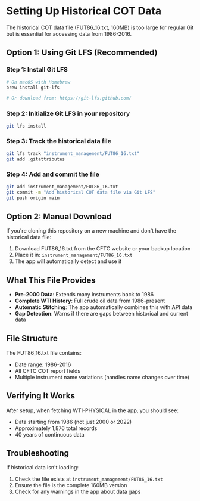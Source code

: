 # Setting Up Historical COT Data

The historical COT data file (FUT86_16.txt, 160MB) is too large for regular Git but is essential for accessing data from 1986-2016.

## Option 1: Using Git LFS (Recommended)

### Step 1: Install Git LFS
```bash
# On macOS with Homebrew
brew install git-lfs

# Or download from: https://git-lfs.github.com/
```

### Step 2: Initialize Git LFS in your repository
```bash
git lfs install
```

### Step 3: Track the historical data file
```bash
git lfs track "instrument_management/FUT86_16.txt"
git add .gitattributes
```

### Step 4: Add and commit the file
```bash
git add instrument_management/FUT86_16.txt
git commit -m "Add historical COT data file via Git LFS"
git push origin main
```

## Option 2: Manual Download

If you're cloning this repository on a new machine and don't have the historical data file:

1. Download FUT86_16.txt from the CFTC website or your backup location
2. Place it in: `instrument_management/FUT86_16.txt`
3. The app will automatically detect and use it

## What This File Provides

- **Pre-2000 Data**: Extends many instruments back to 1986
- **Complete WTI History**: Full crude oil data from 1986-present
- **Automatic Stitching**: The app automatically combines this with API data
- **Gap Detection**: Warns if there are gaps between historical and current data

## File Structure

The FUT86_16.txt file contains:
- Date range: 1986-2016
- All CFTC COT report fields
- Multiple instrument name variations (handles name changes over time)

## Verifying It Works

After setup, when fetching WTI-PHYSICAL in the app, you should see:
- Data starting from 1986 (not just 2000 or 2022)
- Approximately 1,876 total records
- 40 years of continuous data

## Troubleshooting

If historical data isn't loading:
1. Check the file exists at `instrument_management/FUT86_16.txt`
2. Ensure the file is the complete 160MB version
3. Check for any warnings in the app about data gaps